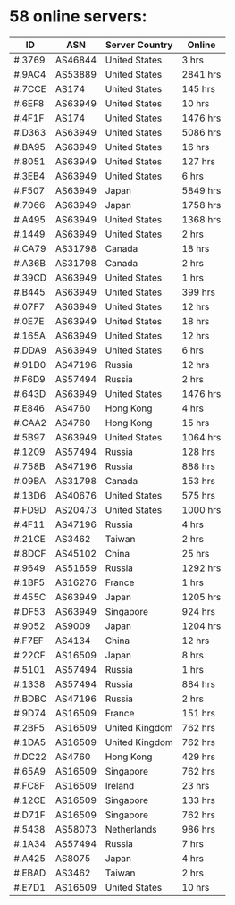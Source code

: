 # 58 online servers:

| ID | ASN | Server Country | Online |
| ------ | ------ | ------ | ------ |
| #.3769 | AS46844 | United States | 3 hrs |
| #.9AC4 | AS53889 | United States | 2841 hrs |
| #.7CCE | AS174 | United States | 145 hrs |
| #.6EF8 | AS63949 | United States | 10 hrs |
| #.4F1F | AS174 | United States | 1476 hrs |
| #.D363 | AS63949 | United States | 5086 hrs |
| #.BA95 | AS63949 | United States | 16 hrs |
| #.8051 | AS63949 | United States | 127 hrs |
| #.3EB4 | AS63949 | United States | 6 hrs |
| #.F507 | AS63949 | Japan | 5849 hrs |
| #.7066 | AS63949 | Japan | 1758 hrs |
| #.A495 | AS63949 | United States | 1368 hrs |
| #.1449 | AS63949 | United States | 2 hrs |
| #.CA79 | AS31798 | Canada | 18 hrs |
| #.A36B | AS31798 | Canada | 2 hrs |
| #.39CD | AS63949 | United States | 1 hrs |
| #.B445 | AS63949 | United States | 399 hrs |
| #.07F7 | AS63949 | United States | 12 hrs |
| #.0E7E | AS63949 | United States | 18 hrs |
| #.165A | AS63949 | United States | 12 hrs |
| #.DDA9 | AS63949 | United States | 6 hrs |
| #.91D0 | AS47196 | Russia | 12 hrs |
| #.F6D9 | AS57494 | Russia | 2 hrs |
| #.643D | AS63949 | United States | 1476 hrs |
| #.E846 | AS4760 | Hong Kong | 4 hrs |
| #.CAA2 | AS4760 | Hong Kong | 15 hrs |
| #.5B97 | AS63949 | United States | 1064 hrs |
| #.1209 | AS57494 | Russia | 128 hrs |
| #.758B | AS47196 | Russia | 888 hrs |
| #.09BA | AS31798 | Canada | 153 hrs |
| #.13D6 | AS40676 | United States | 575 hrs |
| #.FD9D | AS20473 | United States | 1000 hrs |
| #.4F11 | AS47196 | Russia | 4 hrs |
| #.21CE | AS3462 | Taiwan | 2 hrs |
| #.8DCF | AS45102 | China | 25 hrs |
| #.9649 | AS51659 | Russia | 1292 hrs |
| #.1BF5 | AS16276 | France | 1 hrs |
| #.455C | AS63949 | Japan | 1205 hrs |
| #.DF53 | AS63949 | Singapore | 924 hrs |
| #.9052 | AS9009 | Japan | 1204 hrs |
| #.F7EF | AS4134 | China | 12 hrs |
| #.22CF | AS16509 | Japan | 8 hrs |
| #.5101 | AS57494 | Russia | 1 hrs |
| #.1338 | AS57494 | Russia | 884 hrs |
| #.BDBC | AS47196 | Russia | 2 hrs |
| #.9D74 | AS16509 | France | 151 hrs |
| #.2BF5 | AS16509 | United Kingdom | 762 hrs |
| #.1DA5 | AS16509 | United Kingdom | 762 hrs |
| #.DC22 | AS4760 | Hong Kong | 429 hrs |
| #.65A9 | AS16509 | Singapore | 762 hrs |
| #.FC8F | AS16509 | Ireland | 23 hrs |
| #.12CE | AS16509 | Singapore | 133 hrs |
| #.D71F | AS16509 | Singapore | 762 hrs |
| #.5438 | AS58073 | Netherlands | 986 hrs |
| #.1A34 | AS57494 | Russia | 7 hrs |
| #.A425 | AS8075 | Japan | 4 hrs |
| #.EBAD | AS3462 | Taiwan | 2 hrs |
| #.E7D1 | AS16509 | United States | 10 hrs |


